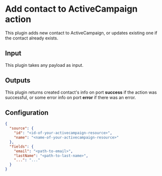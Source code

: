 # Add contact to ActiveCampaign action

This plugin adds new contact to ActiveCampaign, or updates existing one if the 
contact already exists.

## Input
This plugin takes any payload as input.

## Outputs
This plugin returns created contact's info on port **success** if the action was
successful, or some error info on port **error** if there was an error.

## Configuration
```json
{
  "source": {
    "id": "<id-of-your-activecampaign-resource>",
    "name": "<name-of-your-activecampaign-resource>"
  },
  "fields": {
    "email": "<path-to-email>",
    "lastName": "<path-to-last-name>",
    "...": "..."
  }
}
```

